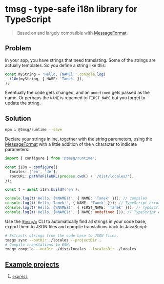 # tmsg - type-safe i18n library for TypeScript

> Based on and largely compatible with [MessageFormat](http://messageformat.github.io/messageformat/).

## Problem

In your app, you have strings that need translating. Some of the strings are actually templates. So you define a string like this:

```ts
const myString = 'Hello, {NAME}!'.console.log(
  i18n(myString, { NAME: 'Tanek' }),
);
```

Eventually the code gets changed, and an `undefined` gets passed as the name. Or perhaps the `NAME` is renamed to `FIRST_NAME` but you forget to update the string.

## Solution

```sh
npm i @tmsg/runtime --save
```

Declare your strings inline, together with the string paremeters, using the [MessageFormat](http://messageformat.github.io/messageformat/) with a little addition of the `%` character to indicate parameters:

```ts
import { configure } from '@tmsg/runtime';

const i18n = configure({
  locales: ['en', 'de'],
  rootURL: pathToFileURL(process.cwd() + '/dist/locales/'),
});

const t = await i18n.buildT('en');

console.log(t('Hello, {%NAME}!', { NAME: 'Tanek' })); // compiles
console.log(t('Hello, Tanek!', { NAME: 'Tanek' })); // TypeScript error!
console.log(t('Hello, {%NAME}!', { FIRST_NAME: 'Tanek' })); // TypeScript error!
console.log(t('Hello, {%NAME}!', { NAME: undefined })); // TypeScript error!
```

Use the [`@tmsg/x`](/packages/x) CLI to automatically find all strings in your code base, export them to JSON files and compile translations back to JavaScript:

```sh
# Extracts strings from the code base to JSON files.
tmsgx sync --outDir ./locales --projectDir .
# Compile translations to ESM.
tmsgx compile --outDir ./dist/locales --localesDir ./locales
```

## [Example projects](/examples/)

1. [`express`](/examples/express)
